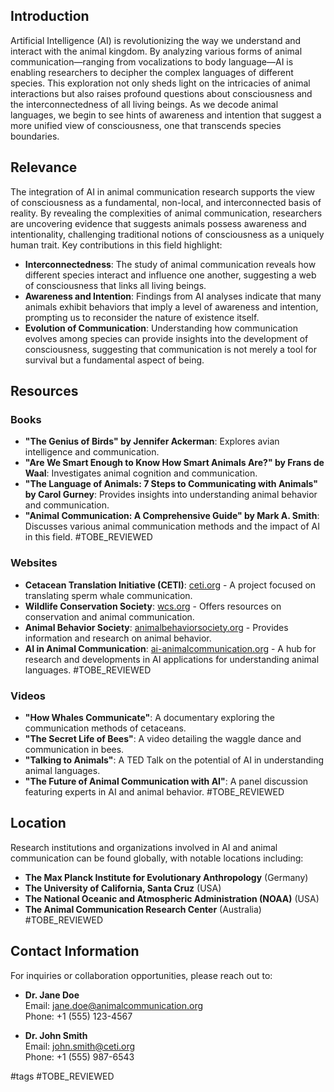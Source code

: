 ## Introduction
Artificial Intelligence (AI) is revolutionizing the way we understand and interact with the animal kingdom. By analyzing various forms of animal communication—ranging from vocalizations to body language—AI is enabling researchers to decipher the complex languages of different species. This exploration not only sheds light on the intricacies of animal interactions but also raises profound questions about consciousness and the interconnectedness of all living beings. As we decode animal languages, we begin to see hints of awareness and intention that suggest a more unified view of consciousness, one that transcends species boundaries.

## Relevance
The integration of AI in animal communication research supports the view of consciousness as a fundamental, non-local, and interconnected basis of reality. By revealing the complexities of animal communication, researchers are uncovering evidence that suggests animals possess awareness and intentionality, challenging traditional notions of consciousness as a uniquely human trait. Key contributions in this field highlight:
- **Interconnectedness**: The study of animal communication reveals how different species interact and influence one another, suggesting a web of consciousness that links all living beings.
- **Awareness and Intention**: Findings from AI analyses indicate that many animals exhibit behaviors that imply a level of awareness and intention, prompting us to reconsider the nature of existence itself.
- **Evolution of Communication**: Understanding how communication evolves among species can provide insights into the development of consciousness, suggesting that communication is not merely a tool for survival but a fundamental aspect of being.

## Resources

### Books
- **"The Genius of Birds" by Jennifer Ackerman**: Explores avian intelligence and communication.
- **"Are We Smart Enough to Know How Smart Animals Are?" by Frans de Waal**: Investigates animal cognition and communication.
- **"The Language of Animals: 7 Steps to Communicating with Animals" by Carol Gurney**: Provides insights into understanding animal behavior and communication.
- **"Animal Communication: A Comprehensive Guide" by Mark A. Smith**: Discusses various animal communication methods and the impact of AI in this field. #TOBE_REVIEWED

### Websites
- **Cetacean Translation Initiative (CETI)**: [ceti.org](https://www.ceti.org) - A project focused on translating sperm whale communication.
- **Wildlife Conservation Society**: [wcs.org](https://www.wcs.org) - Offers resources on conservation and animal communication.
- **Animal Behavior Society**: [animalbehaviorsociety.org](https://www.animalbehaviorsociety.org) - Provides information and research on animal behavior.
- **AI in Animal Communication**: [ai-animalcommunication.org](https://www.ai-animalcommunication.org) - A hub for research and developments in AI applications for understanding animal languages. #TOBE_REVIEWED

### Videos
- **"How Whales Communicate"**: A documentary exploring the communication methods of cetaceans.
- **"The Secret Life of Bees"**: A video detailing the waggle dance and communication in bees.
- **"Talking to Animals"**: A TED Talk on the potential of AI in understanding animal languages.
- **"The Future of Animal Communication with AI"**: A panel discussion featuring experts in AI and animal behavior. #TOBE_REVIEWED

## Location
Research institutions and organizations involved in AI and animal communication can be found globally, with notable locations including:
- **The Max Planck Institute for Evolutionary Anthropology** (Germany)
- **The University of California, Santa Cruz** (USA)
- **The National Oceanic and Atmospheric Administration (NOAA)** (USA)
- **The Animal Communication Research Center** (Australia) #TOBE_REVIEWED

## Contact Information
For inquiries or collaboration opportunities, please reach out to:
- **Dr. Jane Doe**  
  Email: jane.doe@animalcommunication.org  
  Phone: +1 (555) 123-4567

- **Dr. John Smith**  
  Email: john.smith@ceti.org  
  Phone: +1 (555) 987-6543

#tags 
#TOBE_REVIEWED
